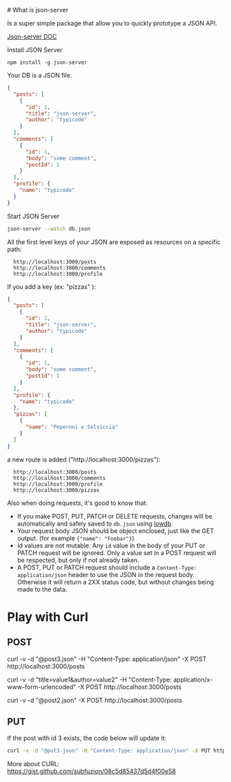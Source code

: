 # What is json-server

Is a super simple package that allow you to quickly prototype a JSON API.

[Json-server DOC](https://github.com/typicode/json-server#getting-started)

Install JSON Server

```
npm install -g json-server
```

Your DB is a JSON file. 

```json
{
  "posts": [
    {
      "id": 1,
      "title": "json-server",
      "author": "typicode"
    }
  ],
  "comments": [
    {
      "id": 1,
      "body": "some comment",
      "postId": 1
    }
  ],
  "profile": {
    "name": "typicode"
  }
}
```

Start JSON Server

```bash
json-server --watch db.json
```


All the first level keys of your JSON are exposed as resources on a specific path:

```
  http://localhost:3000/posts
  http://localhost:3000/comments
  http://localhost:3000/profile
```

If you add a key (ex: "pizzas" ):


```json
{
  "posts": [
    {
      "id": 1,
      "title": "json-server",
      "author": "typicode"
    }
  ],
  "comments": [
    {
      "id": 1,
      "body": "some comment",
      "postId": 1
    }
  ],
  "profile": {
    "name": "typicode"
  },
  "pizzas": [
    {
      "name": "Peperoni e Salsiccia"
    }
  ]
}
```

a new route is added ("http://localhost:3000/pizzas"):

```
  http://localhost:3000/posts
  http://localhost:3000/comments
  http://localhost:3000/profile
  http://localhost:3000/pizzas
```


Also when doing requests, it's good to know that:

- If you make POST, PUT, PATCH or DELETE requests, changes will be automatically and safely saved to `db.json` using [lowdb](https://github.com/typicode/lowdb).
- Your request body JSON should be object enclosed, just like the GET output. (for example `{"name": "Foobar"}`)
- Id values are not mutable. Any `id` value in the body of your PUT or PATCH request will be ignored. Only a value set in a POST request will be respected, but only if not already taken.
- A POST, PUT or PATCH request should include a `Content-Type: application/json` header to use the JSON in the request body. Otherwise it will return a 2XX status code, but without changes being made to the data.

# Play with Curl

## POST
curl -v -d "@post3.json" -H "Content-Type: application/json" -X POST http://localhost:3000/posts


curl -v -d "title=value1&author=value2" -H "Content-Type: application/x-www-form-urlencoded"  -X POST http://localhost:3000/posts


curl -v -d "@post2.json" -X POST http://localhost:3000/posts

## PUT

If the post with id 3 exists, the code below will update it:

```bash
curl -v -d "@put3.json" -H "Content-Type: application/json" -X PUT http://localhost:3000/posts/3
```

More about CURL: https://gist.github.com/subfuzion/08c5d85437d5d4f00e58

